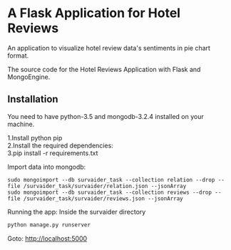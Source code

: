 A Flask Application for Hotel Reviews
=====================================
An application to visualize hotel review data's sentiments in pie chart format.

The source code for the Hotel Reviews Application with Flask and MongoEngine.

Installation
------------

You need to have python-3.5 and mongodb-3.2.4 installed on your machine.

1.Install python  pip <br />
2.Install the required dependencies: <br />
3.pip install -r requirements.txt <br />

Import data into mongodb:

```
sudo mongoimport --db survaider_task --collection relation --drop --file /survaider_task/survaider/relation.json --jsonArray
sudo mongoimport --db survaider_task --collection reviews --drop --file /survaider_task/survaider/reviews.json --jsonArray
```

Running the app:
Inside the survaider directory

```python
python manage.py runserver
```

Goto: [http://localhost:5000](http://localhost:5000)
